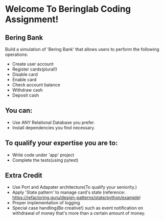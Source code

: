 # Welcome To Beringlab Coding Assignment!

## Bering Bank
Build a simulation of 'Bering Bank' that allows users to perform the following operations:
- Create user account
- Register cards(plural!)
- Disable card
- Enable card
- Check account balance
- Withdraw cash
- Deposit cash

## You can:
- Use ANY Relational Database you prefer.
- Install dependencies you find necessary.

## To qualify your expertise you are to:
- Write code under 'app' project
- Complete the tests(using pytest)


## Extra Credit
- Use Port and Adapater architecture(To qualify your seniority.)
- Apply 'State pattern' to manage card's state (reference: https://refactoring.guru/design-patterns/state/python/example)
- Proper implementation of logging
- Special case handling(Be creative!) such as event notification on withdrawal of money that's more than a certain amount of money.